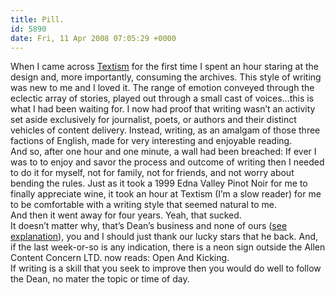 ```yaml
---
title: Pill.
id: 5890
date: Fri, 11 Apr 2008 07:05:29 +0000
---
```


When I came across [Textism](http://www.textism.com) for the first time I spent an hour staring at the design and, more importantly, consuming the archives. This style of writing was new to me and I loved it. The range of emotion conveyed through the eclectic array of stories, played out through a small cast of voices…this is what I had been waiting for. I now had proof that writing wasn’t an activity set aside exclusively for journalist, poets, or authors and their distinct vehicles of content delivery. Instead, writing, as an amalgam of those three factions of English, made for very interesting and enjoyable reading.  
 And so, after one hour and one minute, a wall had been breached: If ever I was to to enjoy and savor the process and outcome of writing then I needed to do it for myself, not for family, not for friends, and not worry about bending the rules. Just as it took a 1999 Edna Valley Pinot Noir for me to finally appreciate wine, it took an hour at Textism (I’m a slow reader) for me to be comfortable with a writing style that seemed natural to me.  
 And then it went away for four years. Yeah, that sucked.  
 It doesn’t matter why, that’s Dean’s business and none of ours ([see explanation](http://textism.com/2008/04/04/alright)), you and I should just thank our lucky stars that he back. And, if the last week-or-so is any indication, there is a neon sign outside the Allen Content Concern <span class="caps">LTD.</span> now reads: Open And Kicking.  
 If writing is a skill that you seek to improve then you would do well to follow the Dean, no mater the topic or time of day.


